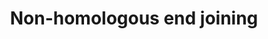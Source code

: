 ---
annotations:
- id: PW:0000203
  parent: regulatory pathway
  type: Pathway Ontology
  value: non-homologous end joining pathway of double-strand break repair
authors:
- MaintBot
- MartijnVanIersel
- Ddigles
description: (From http://en.wikipedia.org/wiki/Non-homologous_end_joining) Non-homologous
  end joining (NHEJ) is a pathway that repairs double-strand breaks in DNA. NHEJ is
  referred to as "non-homologous" because the break ends are directly ligated without
  the need for a homologous template, in contrast to homologous recombination, which
  requires a homologous sequence to guide repair. NHEJ is evolutionarily conserved
  throughout all kingdoms of life and is the predominant double-strand break repair
  pathway in mammalian cells.
last-edited: 2013-07-08
organisms:
- Rattus norvegicus
redirect_from:
- /index.php/Pathway:WP1277
- /instance/WP1277
- /instance/WP1277_rr69423
revision: r69423
schema-jsonld:
- '@context': https://schema.org/
  '@id': https://wikipathways.github.io/pathways/WP1277.html
  '@type': Dataset
  creator:
    '@type': Organization
    name: WikiPathways
  description: (From http://en.wikipedia.org/wiki/Non-homologous_end_joining) Non-homologous
    end joining (NHEJ) is a pathway that repairs double-strand breaks in DNA. NHEJ
    is referred to as "non-homologous" because the break ends are directly ligated
    without the need for a homologous template, in contrast to homologous recombination,
    which requires a homologous sequence to guide repair. NHEJ is evolutionarily conserved
    throughout all kingdoms of life and is the predominant double-strand break repair
    pathway in mammalian cells.
  keywords:
  - LOC363251
  - Mre11a
  - NP_001101797.1
  - Nhej1
  - Rad50
  - Xrcc4
  - Xrcc5
  - Xrcc6
  license: CC0
  name: Non-homologous end joining
seo: CreativeWork
title: Non-homologous end joining
wpid: WP1277
---
